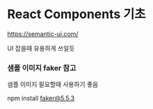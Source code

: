 # React Components 기초

https://semantic-ui.com/

UI 잡을때 유용하게 쓰일듯

### 샘플 이미지 faker 참고
샘플 이미지 필요할때 사용하기 좋음

npm install faker@5.5.3